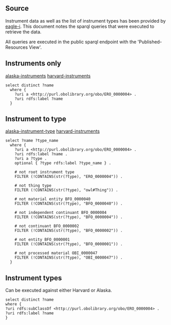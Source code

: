 ## Source
Instrument data as well as the list of instrument types has been provided by [eagle-i](https://www.eagle-i.net). This document notes the sparql queries that were executed to retrieve the data.

All queries are executed in the public sparql endpoint with the 'Published-Resources View'.
## Instruments only
[alaska-instruments](https://alaska.eagle-i.net/sparqler/query/)
[harvard-instruments](https://harvard.eagle-i.net/sparqler/query/)
```
select distinct ?name
  where {
    ?uri a <http://purl.obolibrary.org/obo/ERO_0000004> .
    ?uri rdfs:label ?name
  }
```
## Instrument to type
[alaska-instrument-type](https://alaska.eagle-i.net/sparqler/query/)
[harvard-instruments](https://harvard.eagle-i.net/sparqler/query/)
```
select ?name ?type_name
  where {
    ?uri a <http://purl.obolibrary.org/obo/ERO_0000004> .
    ?uri rdfs:label ?name . 
    ?uri a ?type .
    optional { ?type rdfs:label ?type_name } .

    # not root instrument type
    FILTER (!CONTAINS(str(?type), "ERO_0000004")) .

    # not thing type
    FILTER (!CONTAINS(str(?type), "owl#Thing")) .

    # not material entity BFO_0000040
    FILTER (!CONTAINS(str(?type), "BFO_0000040")) .

    # not independent continuant BFO_0000004
    FILTER (!CONTAINS(str(?type), "BFO_0000004")) .

    # not continuant BFO_0000002
    FILTER (!CONTAINS(str(?type), "BFO_0000002")) .

    # not entity BFO_0000001
    FILTER (!CONTAINS(str(?type), "BFO_0000001")) .

    # not processed material OBI_0000047
    FILTER (!CONTAINS(str(?type), "OBI_0000047")) .
  }
```
## Instrument types
Can be executed against either Harvard or Alaska.
```
select distinct ?name
where {
?uri rdfs:subClassOf <http://purl.obolibrary.org/obo/ERO_0000004> .
?uri rdfs:label ?name
}

```